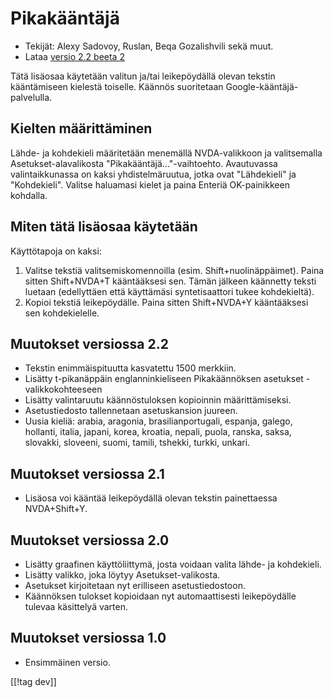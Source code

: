 # Pikakääntäjä #

* Tekijät: Alexy Sadovoy, Ruslan, Beqa Gozalishvili sekä muut.
* Lataa [versio 2.2 beeta 2][1]

Tätä lisäosaa käytetään valitun ja/tai leikepöydällä olevan tekstin
kääntämiseen kielestä toiselle.  Käännös suoritetaan
Google-kääntäjä-palvelulla.

## Kielten määrittäminen ##

Lähde- ja kohdekieli määritetään menemällä NVDA-valikkoon ja valitsemalla
Asetukset-alavalikosta "Pikakääntäjä..."-vaihtoehto.  Avautuvassa
valintaikkunassa on kaksi yhdistelmäruutua, jotka ovat "Lähdekieli" ja
"Kohdekieli".  Valitse haluamasi kielet ja paina Enteriä OK-painikkeen
kohdalla.

## Miten tätä lisäosaa käytetään ##

Käyttötapoja on kaksi:

1. Valitse tekstiä valitsemiskomennoilla (esim. Shift+nuolinäppäimet). Paina
   sitten Shift+NVDA+T kääntääksesi sen. Tämän jälkeen käännetty teksti
   luetaan (edellyttäen että käyttämäsi syntetisaattori tukee kohdekieltä).
2. Kopioi tekstiä leikepöydälle. Paina sitten Shift+NVDA+Y kääntääksesi sen
   kohdekielelle.

## Muutokset versiossa 2.2 ##
* Tekstin enimmäispituutta kasvatettu 1500 merkkiin.
* Lisätty t-pikanäppäin englanninkieliseen Pikakäännöksen asetukset
  -valikkokohteeseen
* Lisätty valintaruutu käännöstuloksen kopioinnin määrittämiseksi.
* Asetustiedosto tallennetaan asetuskansion juureen.
* Uusia kieliä: arabia, aragonia, brasilianportugali, espanja, galego,
  hollanti, italia, japani, korea, kroatia, nepali, puola, ranska, saksa,
  slovakki, sloveeni, suomi, tamili, tshekki, turkki, unkari.

## Muutokset versiossa 2.1 ##
* Lisäosa voi kääntää leikepöydällä olevan tekstin painettaessa
  NVDA+Shift+Y.

## Muutokset versiossa 2.0 ##
* Lisätty graafinen käyttöliittymä, josta voidaan valita lähde- ja
  kohdekieli.
* Lisätty valikko, joka löytyy Asetukset-valikosta.
* Asetukset kirjoitetaan nyt erilliseen asetustiedostoon.
* Käännöksen tulokset kopioidaan nyt automaattisesti leikepöydälle tulevaa
  käsittelyä varten.

## Muutokset versiossa 1.0 ##
* Ensimmäinen versio.

[[!tag dev]]

[1]: http://addons.nvda-project.org/files/get.php?file=it
